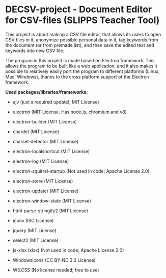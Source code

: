 ﻿# DECSV-project - Document Editor for CSV-files (SLIPPS Teacher Tool)

This project is about making a CSV file editor, that
allows its users to open CSV files in it, anonymize possible personal
data in it, tag keywords from the document (or from premade
list), and then save the edited text and keywords into new CSV file.

The program in this project is made based on Electron framework. This
allows the program to be built like a web application, and it also makes
it possible to relatively easily port the program to different platforms
(Linux, Mac, Windows), thanks to the cross platform support of the
Electron framework.

**Used packages/libraries/frameworks:**
- ajv (just a required update!; MIT License)
- electron (MIT License. Has node.js, chromium and v8)
- electron-builder (MIT License)

- chardet (MIT License)
- charset-detector (MIT License)
- electron-localshortcut (MIT License)
- electron-log (MIT License)
- electron-squirrel-startup (Not used in code; Apache License 2.0)
- electron-store (MIT License)
- electron-updater (MIT License)
- electron-window-state (MIT License)
- html-parse-stringify2 (MIT License)
- iconv (ISC License)
- jquery (MIT License)
- select2 (MIT License)
- js-xlsx (xlsx) (Not used in code; Apache License 2.0)

- Windowsicons (CC BY-ND 3.0 License)
- W3.CSS (No license needed; free to use)

